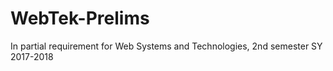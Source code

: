 # WebTek-Prelims
In partial requirement for Web Systems and Technologies, 2nd semester SY 2017-2018
